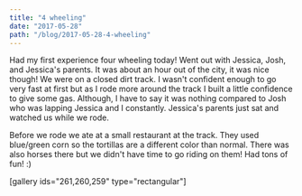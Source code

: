 ```yaml
---
title: "4 wheeling"
date: "2017-05-28"
path: "/blog/2017-05-28-4-wheeling"
---
```

Had my first experience four wheeling today! Went out with Jessica, Josh, and Jessica's parents. It was about an hour out of the city, it was nice though! We were on a closed dirt track. I wasn't confident enough to go very fast at first but as I rode more around the track I built a little confidence to give some gas. Although, I have to say it was nothing compared to Josh who was lapping Jessica and I constantly. Jessica's parents just sat and watched us while we rode.

Before we rode we ate at a small restaurant at the track. They used blue/green corn so the tortillas are a different color than normal. There was also horses there but we didn't have time to go riding on them! Had tons of fun! :)

[gallery ids="261,260,259" type="rectangular"]
